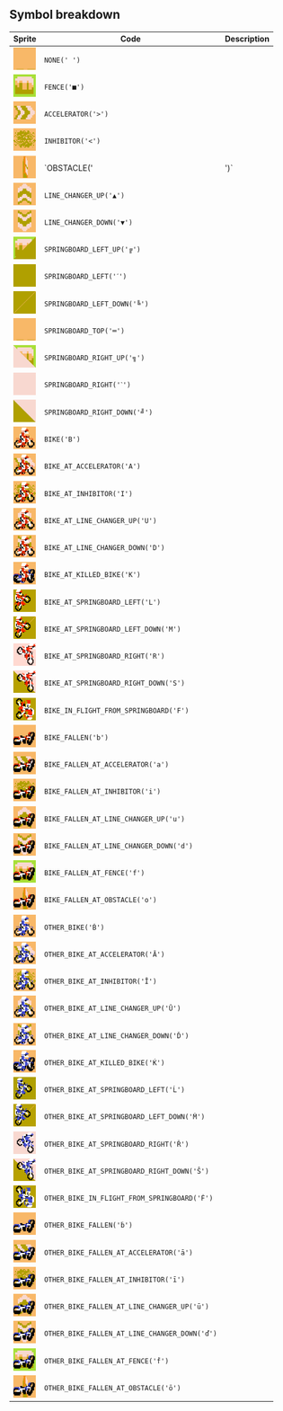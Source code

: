 <meta charset="UTF-8">

## Symbol breakdown
| Sprite | Code | Description |
| -------- | -------- | -------- |
|<img src="https://github.com/codenjoyme/codenjoy-excitebike/raw/master/src/main/webapp/resources/excitebike/sprite/none.png" style="width:40px;" /> | `NONE(' ')` |  | 
|<img src="https://github.com/codenjoyme/codenjoy-excitebike/raw/master/src/main/webapp/resources/excitebike/sprite/fence.png" style="width:40px;" /> | `FENCE('■')` |  | 
|<img src="https://github.com/codenjoyme/codenjoy-excitebike/raw/master/src/main/webapp/resources/excitebike/sprite/accelerator.png" style="width:40px;" /> | `ACCELERATOR('>')` |  | 
|<img src="https://github.com/codenjoyme/codenjoy-excitebike/raw/master/src/main/webapp/resources/excitebike/sprite/inhibitor.png" style="width:40px;" /> | `INHIBITOR('<')` |  | 
|<img src="https://github.com/codenjoyme/codenjoy-excitebike/raw/master/src/main/webapp/resources/excitebike/sprite/obstacle.png" style="width:40px;" /> | `OBSTACLE('|')` |  | 
|<img src="https://github.com/codenjoyme/codenjoy-excitebike/raw/master/src/main/webapp/resources/excitebike/sprite/line_changer_up.png" style="width:40px;" /> | `LINE_CHANGER_UP('▲')` |  | 
|<img src="https://github.com/codenjoyme/codenjoy-excitebike/raw/master/src/main/webapp/resources/excitebike/sprite/line_changer_down.png" style="width:40px;" /> | `LINE_CHANGER_DOWN('▼')` |  | 
|<img src="https://github.com/codenjoyme/codenjoy-excitebike/raw/master/src/main/webapp/resources/excitebike/sprite/springboard_left_up.png" style="width:40px;" /> | `SPRINGBOARD_LEFT_UP('╔')` |  | 
|<img src="https://github.com/codenjoyme/codenjoy-excitebike/raw/master/src/main/webapp/resources/excitebike/sprite/springboard_left.png" style="width:40px;" /> | `SPRINGBOARD_LEFT('ˊ')` |  | 
|<img src="https://github.com/codenjoyme/codenjoy-excitebike/raw/master/src/main/webapp/resources/excitebike/sprite/springboard_left_down.png" style="width:40px;" /> | `SPRINGBOARD_LEFT_DOWN('╚')` |  | 
|<img src="https://github.com/codenjoyme/codenjoy-excitebike/raw/master/src/main/webapp/resources/excitebike/sprite/springboard_top.png" style="width:40px;" /> | `SPRINGBOARD_TOP('═')` |  | 
|<img src="https://github.com/codenjoyme/codenjoy-excitebike/raw/master/src/main/webapp/resources/excitebike/sprite/springboard_right_up.png" style="width:40px;" /> | `SPRINGBOARD_RIGHT_UP('╗')` |  | 
|<img src="https://github.com/codenjoyme/codenjoy-excitebike/raw/master/src/main/webapp/resources/excitebike/sprite/springboard_right.png" style="width:40px;" /> | `SPRINGBOARD_RIGHT('ˋ')` |  | 
|<img src="https://github.com/codenjoyme/codenjoy-excitebike/raw/master/src/main/webapp/resources/excitebike/sprite/springboard_right_down.png" style="width:40px;" /> | `SPRINGBOARD_RIGHT_DOWN('╝')` |  | 
|<img src="https://github.com/codenjoyme/codenjoy-excitebike/raw/master/src/main/webapp/resources/excitebike/sprite/bike.png" style="width:40px;" /> | `BIKE('B')` |  | 
|<img src="https://github.com/codenjoyme/codenjoy-excitebike/raw/master/src/main/webapp/resources/excitebike/sprite/bike_at_accelerator.png" style="width:40px;" /> | `BIKE_AT_ACCELERATOR('A')` |  | 
|<img src="https://github.com/codenjoyme/codenjoy-excitebike/raw/master/src/main/webapp/resources/excitebike/sprite/bike_at_inhibitor.png" style="width:40px;" /> | `BIKE_AT_INHIBITOR('I')` |  | 
|<img src="https://github.com/codenjoyme/codenjoy-excitebike/raw/master/src/main/webapp/resources/excitebike/sprite/bike_at_line_changer_up.png" style="width:40px;" /> | `BIKE_AT_LINE_CHANGER_UP('U')` |  | 
|<img src="https://github.com/codenjoyme/codenjoy-excitebike/raw/master/src/main/webapp/resources/excitebike/sprite/bike_at_line_changer_down.png" style="width:40px;" /> | `BIKE_AT_LINE_CHANGER_DOWN('D')` |  | 
|<img src="https://github.com/codenjoyme/codenjoy-excitebike/raw/master/src/main/webapp/resources/excitebike/sprite/bike_at_killed_bike.png" style="width:40px;" /> | `BIKE_AT_KILLED_BIKE('K')` |  | 
|<img src="https://github.com/codenjoyme/codenjoy-excitebike/raw/master/src/main/webapp/resources/excitebike/sprite/bike_at_springboard_left.png" style="width:40px;" /> | `BIKE_AT_SPRINGBOARD_LEFT('L')` |  | 
|<img src="https://github.com/codenjoyme/codenjoy-excitebike/raw/master/src/main/webapp/resources/excitebike/sprite/bike_at_springboard_left_down.png" style="width:40px;" /> | `BIKE_AT_SPRINGBOARD_LEFT_DOWN('M')` |  | 
|<img src="https://github.com/codenjoyme/codenjoy-excitebike/raw/master/src/main/webapp/resources/excitebike/sprite/bike_at_springboard_right.png" style="width:40px;" /> | `BIKE_AT_SPRINGBOARD_RIGHT('R')` |  | 
|<img src="https://github.com/codenjoyme/codenjoy-excitebike/raw/master/src/main/webapp/resources/excitebike/sprite/bike_at_springboard_right_down.png" style="width:40px;" /> | `BIKE_AT_SPRINGBOARD_RIGHT_DOWN('S')` |  | 
|<img src="https://github.com/codenjoyme/codenjoy-excitebike/raw/master/src/main/webapp/resources/excitebike/sprite/bike_in_flight_from_springboard.png" style="width:40px;" /> | `BIKE_IN_FLIGHT_FROM_SPRINGBOARD('F')` |  | 
|<img src="https://github.com/codenjoyme/codenjoy-excitebike/raw/master/src/main/webapp/resources/excitebike/sprite/bike_fallen.png" style="width:40px;" /> | `BIKE_FALLEN('b')` |  | 
|<img src="https://github.com/codenjoyme/codenjoy-excitebike/raw/master/src/main/webapp/resources/excitebike/sprite/bike_fallen_at_accelerator.png" style="width:40px;" /> | `BIKE_FALLEN_AT_ACCELERATOR('a')` |  | 
|<img src="https://github.com/codenjoyme/codenjoy-excitebike/raw/master/src/main/webapp/resources/excitebike/sprite/bike_fallen_at_inhibitor.png" style="width:40px;" /> | `BIKE_FALLEN_AT_INHIBITOR('i')` |  | 
|<img src="https://github.com/codenjoyme/codenjoy-excitebike/raw/master/src/main/webapp/resources/excitebike/sprite/bike_fallen_at_line_changer_up.png" style="width:40px;" /> | `BIKE_FALLEN_AT_LINE_CHANGER_UP('u')` |  | 
|<img src="https://github.com/codenjoyme/codenjoy-excitebike/raw/master/src/main/webapp/resources/excitebike/sprite/bike_fallen_at_line_changer_down.png" style="width:40px;" /> | `BIKE_FALLEN_AT_LINE_CHANGER_DOWN('d')` |  | 
|<img src="https://github.com/codenjoyme/codenjoy-excitebike/raw/master/src/main/webapp/resources/excitebike/sprite/bike_fallen_at_fence.png" style="width:40px;" /> | `BIKE_FALLEN_AT_FENCE('f')` |  | 
|<img src="https://github.com/codenjoyme/codenjoy-excitebike/raw/master/src/main/webapp/resources/excitebike/sprite/bike_fallen_at_obstacle.png" style="width:40px;" /> | `BIKE_FALLEN_AT_OBSTACLE('o')` |  | 
|<img src="https://github.com/codenjoyme/codenjoy-excitebike/raw/master/src/main/webapp/resources/excitebike/sprite/other_bike.png" style="width:40px;" /> | `OTHER_BIKE('Ḃ')` |  | 
|<img src="https://github.com/codenjoyme/codenjoy-excitebike/raw/master/src/main/webapp/resources/excitebike/sprite/other_bike_at_accelerator.png" style="width:40px;" /> | `OTHER_BIKE_AT_ACCELERATOR('Ā')` |  | 
|<img src="https://github.com/codenjoyme/codenjoy-excitebike/raw/master/src/main/webapp/resources/excitebike/sprite/other_bike_at_inhibitor.png" style="width:40px;" /> | `OTHER_BIKE_AT_INHIBITOR('Ī')` |  | 
|<img src="https://github.com/codenjoyme/codenjoy-excitebike/raw/master/src/main/webapp/resources/excitebike/sprite/other_bike_at_line_changer_up.png" style="width:40px;" /> | `OTHER_BIKE_AT_LINE_CHANGER_UP('Ū')` |  | 
|<img src="https://github.com/codenjoyme/codenjoy-excitebike/raw/master/src/main/webapp/resources/excitebike/sprite/other_bike_at_line_changer_down.png" style="width:40px;" /> | `OTHER_BIKE_AT_LINE_CHANGER_DOWN('Ď')` |  | 
|<img src="https://github.com/codenjoyme/codenjoy-excitebike/raw/master/src/main/webapp/resources/excitebike/sprite/other_bike_at_killed_bike.png" style="width:40px;" /> | `OTHER_BIKE_AT_KILLED_BIKE('Ḱ')` |  | 
|<img src="https://github.com/codenjoyme/codenjoy-excitebike/raw/master/src/main/webapp/resources/excitebike/sprite/other_bike_at_springboard_left.png" style="width:40px;" /> | `OTHER_BIKE_AT_SPRINGBOARD_LEFT('Ĺ')` |  | 
|<img src="https://github.com/codenjoyme/codenjoy-excitebike/raw/master/src/main/webapp/resources/excitebike/sprite/other_bike_at_springboard_left_down.png" style="width:40px;" /> | `OTHER_BIKE_AT_SPRINGBOARD_LEFT_DOWN('Ṁ')` |  | 
|<img src="https://github.com/codenjoyme/codenjoy-excitebike/raw/master/src/main/webapp/resources/excitebike/sprite/other_bike_at_springboard_right.png" style="width:40px;" /> | `OTHER_BIKE_AT_SPRINGBOARD_RIGHT('Ř')` |  | 
|<img src="https://github.com/codenjoyme/codenjoy-excitebike/raw/master/src/main/webapp/resources/excitebike/sprite/other_bike_at_springboard_right_down.png" style="width:40px;" /> | `OTHER_BIKE_AT_SPRINGBOARD_RIGHT_DOWN('Ŝ')` |  | 
|<img src="https://github.com/codenjoyme/codenjoy-excitebike/raw/master/src/main/webapp/resources/excitebike/sprite/other_bike_in_flight_from_springboard.png" style="width:40px;" /> | `OTHER_BIKE_IN_FLIGHT_FROM_SPRINGBOARD('Ḟ')` |  | 
|<img src="https://github.com/codenjoyme/codenjoy-excitebike/raw/master/src/main/webapp/resources/excitebike/sprite/other_bike_fallen.png" style="width:40px;" /> | `OTHER_BIKE_FALLEN('ḃ')` |  | 
|<img src="https://github.com/codenjoyme/codenjoy-excitebike/raw/master/src/main/webapp/resources/excitebike/sprite/other_bike_fallen_at_accelerator.png" style="width:40px;" /> | `OTHER_BIKE_FALLEN_AT_ACCELERATOR('ā')` |  | 
|<img src="https://github.com/codenjoyme/codenjoy-excitebike/raw/master/src/main/webapp/resources/excitebike/sprite/other_bike_fallen_at_inhibitor.png" style="width:40px;" /> | `OTHER_BIKE_FALLEN_AT_INHIBITOR('ī')` |  | 
|<img src="https://github.com/codenjoyme/codenjoy-excitebike/raw/master/src/main/webapp/resources/excitebike/sprite/other_bike_fallen_at_line_changer_up.png" style="width:40px;" /> | `OTHER_BIKE_FALLEN_AT_LINE_CHANGER_UP('ū')` |  | 
|<img src="https://github.com/codenjoyme/codenjoy-excitebike/raw/master/src/main/webapp/resources/excitebike/sprite/other_bike_fallen_at_line_changer_down.png" style="width:40px;" /> | `OTHER_BIKE_FALLEN_AT_LINE_CHANGER_DOWN('ď')` |  | 
|<img src="https://github.com/codenjoyme/codenjoy-excitebike/raw/master/src/main/webapp/resources/excitebike/sprite/other_bike_fallen_at_fence.png" style="width:40px;" /> | `OTHER_BIKE_FALLEN_AT_FENCE('ḟ')` |  | 
|<img src="https://github.com/codenjoyme/codenjoy-excitebike/raw/master/src/main/webapp/resources/excitebike/sprite/other_bike_fallen_at_obstacle.png" style="width:40px;" /> | `OTHER_BIKE_FALLEN_AT_OBSTACLE('ō')` |  | 
